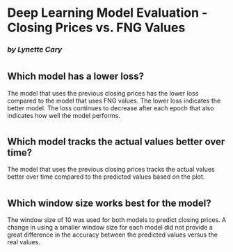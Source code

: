 # **Deep Learning Model Evaluation - Closing Prices vs. FNG Values**
### *by Lynette Cary*
#

#
## **Which model has a lower loss?**
The model that uses the previous closing prices has the lower loss compared to the model that uses FNG values.  The lower loss indicates the better model.  The loss continues to decrease after each epoch that also indicates how well the model performs.   

#
## **Which model tracks the actual values better over time?**
The model that uses the previous closing prices tracks the actual values better over time compared to the predicted values based on the plot.  

#
## **Which window size works best for the model?**
 The window size of 10 was used for both models to predict closing prices.  A change in using a smaller window size  for each model did not provide a great difference in the accuracy between the predicted values versus the real values.      